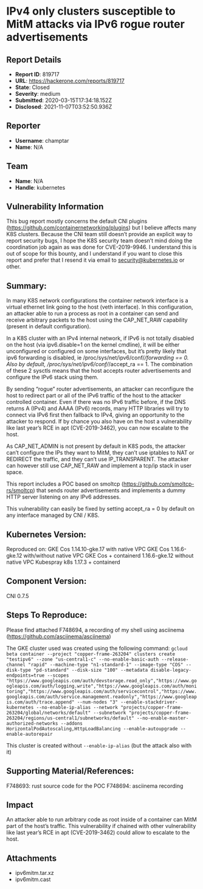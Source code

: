 # IPv4 only clusters susceptible to MitM attacks via IPv6 rogue router advertisements

## Report Details
- **Report ID**: 819717
- **URL**: https://hackerone.com/reports/819717
- **State**: Closed
- **Severity**: medium
- **Submitted**: 2020-03-15T17:34:18.152Z
- **Disclosed**: 2021-11-07T03:52:50.936Z

## Reporter
- **Username**: champtar
- **Name**: N/A

## Team
- **Name**: N/A
- **Handle**: kubernetes

## Vulnerability Information
This bug report mostly concerns the default CNI plugins (https://github.com/containernetworking/plugins) but I believe affects many K8S clusters.
Because the CNI team still doesn’t provide an explicit way to report security bugs, I hope the K8S security team doesn’t mind doing the coordination job again as was done for CVE-2019-9946.
I understand this is out of scope for this bounty, and I understand if you want to close this report and prefer that I resend it via email to security@kubernetes.io or other.

## Summary:
In many K8S network configurations the container network interface is a virtual ethernet link going to the host (veth interface). In this configuration, an attacker able to run a process as root in a container can send and receive arbitrary packets to the host using the CAP_NET_RAW capability (present in default configuration).

In a K8S cluster with an IPv4 internal network, if IPv6 is not totally disabled on the host (via ipv6.disable=1 on the kernel cmdline), it will be either unconfigured or configured on some interfaces, but it’s pretty likely that ipv6 forwarding is disabled, ie /proc/sys/net/ipv6/conf/*/forwarding == 0. Also by default, /proc/sys/net/ipv6/conf/*/accept_ra == 1. The combination of these 2 sysctls means that the host accepts router advertisements and configure the IPv6 stack using them.

By sending “rogue” router advertisements, an attacker can reconfigure the host to redirect part or all of the IPv6 traffic of the host to the attacker controlled container.
Even if there was no IPv6 traffic before, if the DNS returns A (IPv4) and AAAA (IPv6) records, many HTTP libraries will try to connect via IPv6 first then fallback to IPv4, giving an opportunity to the attacker to respond.
If by chance you also have on the host a vulnerability like last year’s RCE in apt (CVE-2019-3462), you can now escalate to the host.

As CAP_NET_ADMIN is not present by default in K8S pods, the attacker can’t configure the IPs they want to MitM, they can’t use iptables to NAT or REDIRECT the traffic, and they can’t use IP_TRANSPARENT. The attacker can however still use CAP_NET_RAW and implement a tcp/ip stack in user space.

This report includes a POC based on smoltcp (https://github.com/smoltcp-rs/smoltcp) that sends router advertisements and implements a dummy HTTP server listening on any IPv6 addresses.

This vulnerability can easily be fixed by setting accept_ra = 0 by default on any interface managed by CNI / K8S.

## Kubernetes Version:
Reproduced on:
GKE Cos 1.14.10-gke.17 with native VPC
GKE Cos 1.16.6-gke.12 with/without native VPC
GKE Cos + containerd 1.16.6-gke.12 without native VPC
Kubespray k8s 1.17.3 + containerd


## Component Version:
CNI 0.7.5

## Steps To Reproduce:

Please find attached F748694, a recording of my shell using asciinema (https://github.com/asciinema/asciinema)

The GKE cluster used was created using the following command:
`gcloud beta container --project "copper-frame-263204" clusters create "testipv6" --zone "us-central1-c" --no-enable-basic-auth --release-channel "rapid" --machine-type "n1-standard-1" --image-type "COS" --disk-type "pd-standard" --disk-size "100" --metadata disable-legacy-endpoints=true --scopes "https://www.googleapis.com/auth/devstorage.read_only","https://www.googleapis.com/auth/logging.write","https://www.googleapis.com/auth/monitoring","https://www.googleapis.com/auth/servicecontrol","https://www.googleapis.com/auth/service.management.readonly","https://www.googleapis.com/auth/trace.append" --num-nodes "3" --enable-stackdriver-kubernetes --no-enable-ip-alias --network "projects/copper-frame-263204/global/networks/default" --subnetwork "projects/copper-frame-263204/regions/us-central1/subnetworks/default" --no-enable-master-authorized-networks --addons HorizontalPodAutoscaling,HttpLoadBalancing --enable-autoupgrade --enable-autorepair`

This cluster is created without `--enable-ip-alias` (but the attack also with it)

## Supporting Material/References:
F748693: rust source code for the POC
F748694: asciinema recording

## Impact

An attacker able to run arbitrary code as root inside of a container can MitM part of the host’s traffic. This vulnerability if chained with other vulnerability like last year’s RCE in apt (CVE-2019-3462) could allow to escalate to the host.

## Attachments
- ipv6mitm.tar.xz
- ipv6mitm.cast
